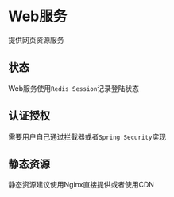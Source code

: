 # Web服务

提供网页资源服务

## 状态

Web服务使用`Redis Session`记录登陆状态

## 认证授权

需要用户自己通过拦截器或者`Spring Security`实现

## 静态资源

静态资源建议使用Nginx直接提供或者使用CDN
